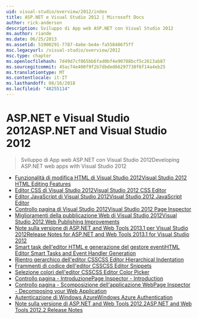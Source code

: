 ```yaml
---
uid: visual-studio/overview/2012/index
title: ASP.NET e Visual Studio 2012 | Microsoft Docs
author: rick-anderson
description: Sviluppo di App web ASP.NET con Visual Studio 2012
ms.author: riande
ms.date: 06/25/2013
ms.assetid: 51900291-7787-4a6e-be4e-fa558486f5ff
msc.legacyurl: /visual-studio/overview/2012
msc.type: chapter
ms.openlocfilehash: 7d49d7cf865bb6fad0bf4e90788bcf5c2613ab87
ms.sourcegitcommit: 45ac74e400f9f2b7dbded66297730f6f14a4eb25
ms.translationtype: MT
ms.contentlocale: it-IT
ms.lasthandoff: 08/16/2018
ms.locfileid: "48255114"
---
```

<a name="aspnet-and-visual-studio-2012"></a><span data-ttu-id="ca356-103">ASP.NET e Visual Studio 2012</span><span class="sxs-lookup"><span data-stu-id="ca356-103">ASP.NET and Visual Studio 2012</span></span>
====================
> <span data-ttu-id="ca356-104">Sviluppo di App web ASP.NET con Visual Studio 2012</span><span class="sxs-lookup"><span data-stu-id="ca356-104">Developing ASP.NET web apps with Visual Studio 2012</span></span>


- [<span data-ttu-id="ca356-105">Funzionalità di modifica HTML di Visual Studio 2012</span><span class="sxs-lookup"><span data-stu-id="ca356-105">Visual Studio 2012 HTML Editing Features</span></span>](visual-studio-2012-html-editing-features.md)
- [<span data-ttu-id="ca356-106">Editor CSS di Visual Studio 2012</span><span class="sxs-lookup"><span data-stu-id="ca356-106">Visual Studio 2012 CSS Editor</span></span>](visual-studio-2012-css-editor.md)
- [<span data-ttu-id="ca356-107">Editor JavaScript di Visual Studio 2012</span><span class="sxs-lookup"><span data-stu-id="ca356-107">Visual Studio 2012 JavaScript Editor</span></span>](visual-studio-2012-javascript-editor.md)
- [<span data-ttu-id="ca356-108">Controllo pagina di Visual Studio 2012</span><span class="sxs-lookup"><span data-stu-id="ca356-108">Visual Studio 2012 Page Inspector</span></span>](visual-studio-2012-page-inspector.md)
- [<span data-ttu-id="ca356-109">Miglioramenti della pubblicazione Web di Visual Studio 2012</span><span class="sxs-lookup"><span data-stu-id="ca356-109">Visual Studio 2012 Web Publishing Improvements</span></span>](visual-studio-2012-web-publishing-improvements.md)
- [<span data-ttu-id="ca356-110">Note sulla versione di ASP.NET and Web Tools 2013.1 per Visual Studio 2012</span><span class="sxs-lookup"><span data-stu-id="ca356-110">Release Notes for ASP.NET and Web Tools 2013.1 for Visual Studio 2012</span></span>](aspnet-and-web-tools-20131-for-visual-studio-2012.md)
- [<span data-ttu-id="ca356-111">Smart task dell'editor HTML e generazione del gestore eventi</span><span class="sxs-lookup"><span data-stu-id="ca356-111">HTML Editor Smart Tasks and Event Handler Generation</span></span>](visual-studio-vnext-videos-html-editor-smart-tasks-and-event-handler-generation.md)
- [<span data-ttu-id="ca356-112">Rientro gerarchico dell'editor CSS</span><span class="sxs-lookup"><span data-stu-id="ca356-112">CSS Editor Hierarchical Indentation</span></span>](visual-studio-vnext-videos-css-editor-hierarchical-indentation.md)
- [<span data-ttu-id="ca356-113">Frammenti di codice dell'editor CSS</span><span class="sxs-lookup"><span data-stu-id="ca356-113">CSS Editor Snippets</span></span>](visual-studio-vnext-videos-css-editor-snippets.md)
- [<span data-ttu-id="ca356-114">Selezione colori dell'editor CSS</span><span class="sxs-lookup"><span data-stu-id="ca356-114">CSS Editor Color Picker</span></span>](visual-studio-vnext-videos-css-editor-color-picker.md)
- [<span data-ttu-id="ca356-115">Controllo pagina - Introduzione</span><span class="sxs-lookup"><span data-stu-id="ca356-115">Page Inspector - Introduction</span></span>](visual-studio-vnext-videos-page-inspector-introduction.md)
- [<span data-ttu-id="ca356-116">Controllo pagina - Scomposizione dell'applicazione Web</span><span class="sxs-lookup"><span data-stu-id="ca356-116">Page Inspector - Decomposing your Web Application</span></span>](visual-studio-vnext-videos-page-inspector-decomposing-your-web-application.md)
- [<span data-ttu-id="ca356-117">Autenticazione di Windows Azure</span><span class="sxs-lookup"><span data-stu-id="ca356-117">Windows Azure Authentication</span></span>](windows-azure-authentication.md)
- [<span data-ttu-id="ca356-118">Note sulla versione di ASP.NET and Web Tools 2012.2</span><span class="sxs-lookup"><span data-stu-id="ca356-118">ASP.NET and Web Tools 2012.2 Release Notes</span></span>](aspnet-and-web-tools-20122-release-notes-rtw.md)
